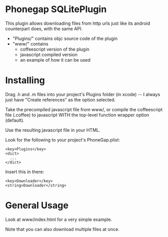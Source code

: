 Phonegap SQLitePlugin
=====================

This plugin allows downloading files from http urls just like its android
counterpart does, with the same API.

- "Plugins/" contains objc source code of the plugin
- "www/" contains
    - coffeescript version of the plugin
    - javascript compiled version
    - an example of how it can be used


Installing
==========

Drag .h and .m files into your project's Plugins folder (in xcode) -- I always
just have "Create references" as the option selected.

Take the precompiled javascript file from www/, or compile the coffeescript
file (.coffee) to javascript WITH the top-level function wrapper option (default).

Use the resulting javascript file in your HTML.

Look for the following to your project's PhoneGap.plist:

    <key>Plugins</key>
    <dict>
      ...
    </dict>

Insert this in there:

    <key>Downloader</key>
    <string>Downloader</string>

General Usage
=============

Look at www/index.html for a very simple example.

Note that you can also download multiple files at once.
